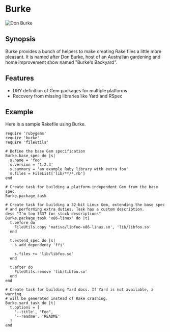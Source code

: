 Burke
=====

![Don Burke](http://i.imgur.com/5PFaw.jpg)

Synopsis
--------

Burke provides a bunch of helpers to make creating Rake files a little more
pleasant. It is named after Don Burke, host of an Australian gardening and
home improvement show named "Burke's Backyard".

Features
--------

* DRY definition of Gem packages for multiple platforms
* Recovery from missing libraries like Yard and RSpec

Example
-------

Here is a sample Rakefile using Burke.

    require 'rubygems'
    require 'burke'
    require 'fileutils'
    
    # Define the base Gem specification
    Burke.base_spec do |s|
      s.name = 'foo'
      s.version = '1.2.3'
      s.summary = 'an example Ruby library with extra foo'
      s.files = FileList['lib/**/*.rb']
    end
    
    # Create task for building a platform-independent Gem from the base spec
    Burke.package_task
    
    # Create task for building a 32-bit Linux Gem, extending the base spec
    # and performing extra duties. Task has a custom description.
    desc "I'm too l337 for stock descriptions"
    Burke.package_task 'x86-linux' do |t|
      t.before do
        FileUtils.copy 'native/libfoo-x86-linux.so', 'lib/libfoo.so'
      end
      
      t.extend_spec do |s|
        s.add_dependency 'ffi'
        
        s.files += 'lib/libfoo.so'
      end
      
      t.after do
        FileUtils.remove 'lib/libfoo.so'
      end
    end
    
    # Create task for building Yard docs. If Yard is not available, a warning
    # will be generated instead of Rake crashing.
    Burke.yard_task do |t|
      t.options = [
        '--title', "Foo",
        '--readme', 'README'
      ]
    end

